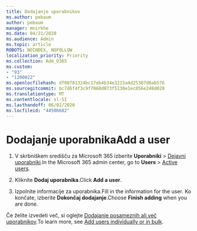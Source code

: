 ```yaml
---
title: Dodajanje uporabnikov
ms.author: pebaum
author: pebaum
manager: mnirkhe
ms.date: 04/21/2020
ms.audience: Admin
ms.topic: article
ROBOTS: NOINDEX, NOFOLLOW
localization_priority: Priority
ms.collection: Adm_O365
ms.custom:
- "93"
- "1200022"
ms.openlocfilehash: df00781324bc17eb4b34e3215a4d25307d0ab576
ms.sourcegitcommit: bc7d6f4f3c9f7060d073f5130e1ec856e248d020
ms.translationtype: MT
ms.contentlocale: sl-SI
ms.lasthandoff: 06/02/2020
ms.locfileid: "44506682"
---
```

# <a name="add-a-user"></a><span data-ttu-id="5b1dd-102">Dodajanje uporabnika</span><span class="sxs-lookup"><span data-stu-id="5b1dd-102">Add a user</span></span>

1. <span data-ttu-id="5b1dd-103">V skrbniškem središču za Microsoft 365 izberite **Uporabniki** > [Dejavni uporabniki](https://admin.microsoft.com/Adminportal/Home?source=applauncher#/users).</span><span class="sxs-lookup"><span data-stu-id="5b1dd-103">In the Microsoft 365 admin center, go to **Users** > [Active users](https://admin.microsoft.com/Adminportal/Home?source=applauncher#/users).</span></span>

2. <span data-ttu-id="5b1dd-104">Kliknite **Dodaj uporabnika**.</span><span class="sxs-lookup"><span data-stu-id="5b1dd-104">Click **Add a user**.</span></span>

3. <span data-ttu-id="5b1dd-105">Izpolnite informacije za uporabnika.</span><span class="sxs-lookup"><span data-stu-id="5b1dd-105">Fill in the information for the user.</span></span> <span data-ttu-id="5b1dd-106">Ko končate, izberite **Dokončaj dodajanje**.</span><span class="sxs-lookup"><span data-stu-id="5b1dd-106">Choose **Finish adding** when you are done.</span></span>

<span data-ttu-id="5b1dd-107">Če želite izvedeti več, si oglejte [Dodajanje posameznih ali več uporabnikov](https://docs.microsoft.com/microsoft-365/admin/add-users/add-users).</span><span class="sxs-lookup"><span data-stu-id="5b1dd-107">To learn more, see [Add users individually or in bulk](https://docs.microsoft.com/microsoft-365/admin/add-users/add-users).</span></span>
